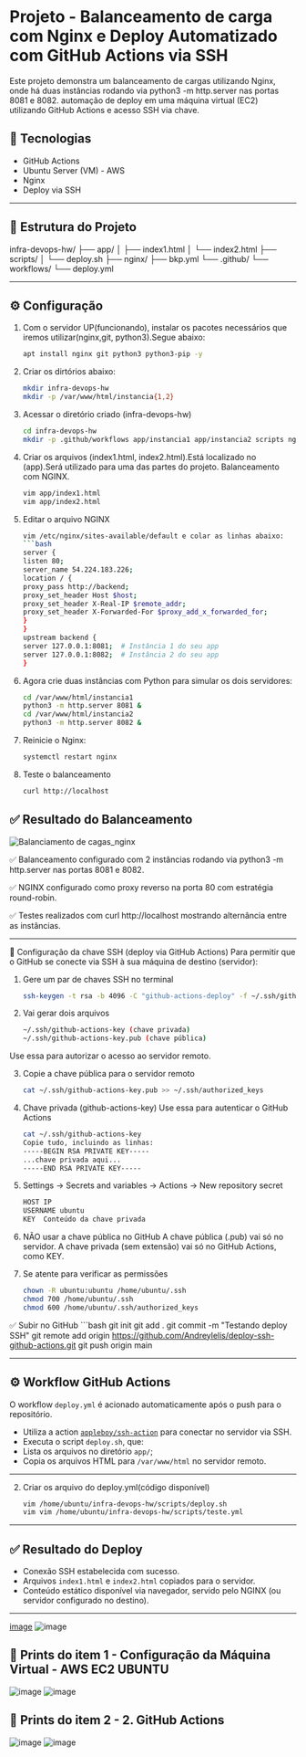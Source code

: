 # Projeto - Balanceamento de carga com Nginx e Deploy Automatizado com GitHub Actions via SSH

Este projeto demonstra um balanceamento de cargas utilizando Nginx, onde há duas instâncias rodando via python3 -m http.server nas portas 8081 e 8082.  automação de deploy em uma máquina virtual (EC2) utilizando GitHub Actions e acesso SSH via chave.  

## 🚀 Tecnologias
- GitHub Actions
- Ubuntu Server (VM) - AWS
- Nginx
- Deploy via SSH

-----
## 📁 Estrutura do Projeto

infra-devops-hw/
├── app/
│ ├── index1.html
│ └── index2.html
├── scripts/
│ └── deploy.sh
├── nginx/
├── bkp.yml
└── .github/
└── workflows/
└── deploy.yml

-----
## ⚙️ Configuração
1. Com o servidor UP(funcionando), instalar os pacotes necessários que iremos utilizar(nginx,git, python3).Segue abaixo:
    ```bash 
    apt install nginx git python3 python3-pip -y

2. Criar os dirtórios abaixo:
    ```bash
    mkdir infra-devops-hw
    mkdir -p /var/www/html/instancia{1,2}
    
3. Acessar o diretório criado (infra-devops-hw) 
    ```bash
    cd infra-devops-hw
    mkdir -p .github/workflows app/instancia1 app/instancia2 scripts nginx
    
4. Criar os arquivos (index1.html, index2.html).Está localizado no (app).Será utilizado para uma das partes do projeto. Balanceamento com NGINX.
    ```bash
    vim app/index1.html
    vim app/index2.html

5. Editar o arquivo NGINX
    ```bash
    vim /etc/nginx/sites-available/default e colar as linhas abaixo:
    ```bash
    server {
    listen 80;
    server_name 54.224.183.226;  
    location / {
    proxy_pass http://backend;
    proxy_set_header Host $host;
    proxy_set_header X-Real-IP $remote_addr;
    proxy_set_header X-Forwarded-For $proxy_add_x_forwarded_for;
    }
    }
    upstream backend {
    server 127.0.0.1:8081;  # Instância 1 do seu app
    server 127.0.0.1:8082;  # Instância 2 do seu app
    }

6. Agora crie duas instâncias com Python para simular os dois servidores:
   ```bash
   cd /var/www/html/instancia1
   python3 -m http.server 8081 &
   cd /var/www/html/instancia2
   python3 -m http.server 8082 &

7. Reinicie o Nginx:
   ```bash
   systemctl restart nginx

8. Teste o balanceamento
   ```bash
   curl http://localhost


## ✅ Resultado do Balanceamento
![Balanciamento de cagas_nginx](https://github.com/user-attachments/assets/a3027275-abf1-4b26-baa5-77777e6e1d5b)

✅ Balanceamento configurado com 2 instâncias rodando via python3 -m http.server nas portas 8081 e 8082.

✅ NGINX configurado como proxy reverso na porta 80 com estratégia round-robin.

✅ Testes realizados com curl http://localhost mostrando alternância entre as instâncias.

---
🔐 Configuração da chave SSH (deploy via GitHub Actions)
Para permitir que o GitHub se conecte via SSH à sua máquina de destino (servidor):

1. Gere um par de chaves SSH no terminal
   ```bash
   ssh-keygen -t rsa -b 4096 -C "github-actions-deploy" -f ~/.ssh/github-actions-key

2. Vai gerar dois arquivos
   ```bash
   ~/.ssh/github-actions-key (chave privada)
   ~/.ssh/github-actions-key.pub (chave pública)
Use essa para autorizar o acesso ao servidor remoto.

3. Copie a chave pública para o servidor remoto
   ```bash
   cat ~/.ssh/github-actions-key.pub >> ~/.ssh/authorized_keys

4. Chave privada (github-actions-key)
Use essa para autenticar o GitHub Actions
   ```bash
   cat ~/.ssh/github-actions-key
   Copie tudo, incluindo as linhas:
   -----BEGIN RSA PRIVATE KEY-----
   ...chave privada aqui...
   -----END RSA PRIVATE KEY-----
5. Settings → Secrets and variables → Actions → New repository secret
   ```bash
   HOST IP
   USERNAME ubuntu
   KEY	Conteúdo da chave privada

6. NÃO usar a chave pública no GitHub
A chave pública (.pub) vai só no servidor.
A chave privada (sem extensão) vai só no GitHub Actions, como KEY.


7. Se atente para verificar as permissões
   ```bash
   chown -R ubuntu:ubuntu /home/ubuntu/.ssh
   chmod 700 /home/ubuntu/.ssh
   chmod 600 /home/ubuntu/.ssh/authorized_keys

✅ Subir no GitHub
    ```bash
    git init
    git add .
    git commit -m "Testando deploy SSH"
    git remote add origin https://github.com/Andreylelis/deploy-ssh-github-actions.git
    git push origin main

---
## ⚙️ Workflow GitHub Actions
 O workflow `deploy.yml` é acionado automaticamente após o push para o repositório.
- Utiliza a action [`appleboy/ssh-action`](https://github.com/appleboy/ssh-action) para conectar no servidor via SSH.
- Executa o script `deploy.sh`, que:
- Lista os arquivos no diretório `app/`;
- Copia os arquivos HTML para `/var/www/html` no servidor remoto.

---
2. Criar os arquivo do deploy.yml(código disponível)
   ```bash
   vim /home/ubuntu/infra-devops-hw/scripts/deploy.sh
   vim vim /home/ubuntu/infra-devops-hw/scripts/teste.yml
---

## ✅ Resultado do Deploy

- Conexão SSH estabelecida com sucesso.
- Arquivos `index1.html` e `index2.html` copiados para o servidor.
- Conteúdo estático disponível via navegador, servido pelo NGINX (ou servidor configurado no destino).

---
[image](https://github.com/user-attachments/assets/1eec5aa1-f40a-4c67-b876-9f7c98375c31)
![image](https://github.com/user-attachments/assets/97d56ccd-3645-4a21-a3ed-c0924543c3be)


## 📸 Prints do item 1 - Configuração da Máquina Virtual - AWS EC2 UBUNTU

![image](https://github.com/user-attachments/assets/fb4d390c-9b93-46ca-9cd5-f96229db4036)
![image](https://github.com/user-attachments/assets/2a4e50db-3a84-4991-a2c7-95fa5f287e46)


## 📸 Prints do item 2 - 2. GitHub Actions 
![image](https://github.com/user-attachments/assets/3c568f0a-8616-4eb5-a7bc-b9d378651c98)
![image](https://github.com/user-attachments/assets/6f1ccbc2-b369-4591-bd21-fb65d082a5eb)








